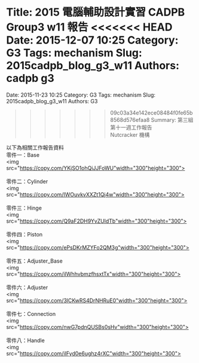Title: 2015 電腦輔助設計實習 CADPB Group3 w11 報告
<<<<<<< HEAD
Date: 2015-12-07 10:25
Category: G3
Tags: mechanism
Slug: 2015cadpb_blog_g3_w11
Authors: cadpb g3
=======
Date: 2015-11-23 10:25
Category: G3
Tags: mechanism
Slug: 2015cadpb_blog_g3_w11
Authors: G3
>>>>>>> 09c03a34e142ece08484f0fe65b8568d576efaa8
Summary: 第三組第十一週工作報告<br />Nutcracker 機構

以下為相關工作報告資料
<br />
零件一：Base
<br>
<img
src="https://copy.com/YKjSO1ohQiJJFoWU"width="300"height="300">
<br>
<br>
零件二：Cylinder
<br>
<img
src="https://copy.com/IWOuvkvXXZt1Qj4w"width="300"height="300">
<br>
<br>
零件三：Hinge
<br>
<img
src="https://copy.com/Q9aF2DH9YvZUldTb"width="300"height="300">
<br>
<br>
零件四：Piston
<br>
<img
src="https://copy.com/ePsDKrMZYFo2QM3g"width="300"height="300">
<br>
<br>
零件五：Adjuster_Base
<br>
<img
src="https://copy.com/iIWhhvbmzfhsxtTx"width="300"height="300">
<br>
<br>
零件六：Adjuster
<br>
<img
src="https://copy.com/3lCKwRS4DrNHRuE0"width="300"height="300">
<br>
<br>
零件七：Connection
<br>
<img
src="https://copy.com/nwG7pdnQUSBs0sHv"width="300"height="300">
<br>
<br>
零件八：Handle
<br>
<img
src="https://copy.com/iIFyd0e6ughz4rXC"width="300"height="300">
<br>
<br>
